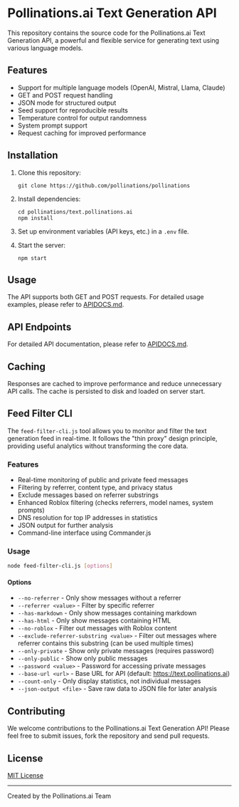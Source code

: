 # Pollinations.ai Text Generation API

This repository contains the source code for the Pollinations.ai Text Generation API, a powerful and flexible service for generating text using various language models.

## Features

- Support for multiple language models (OpenAI, Mistral, Llama, Claude)
- GET and POST request handling
- JSON mode for structured output
- Seed support for reproducible results
- Temperature control for output randomness
- System prompt support
- Request caching for improved performance

## Installation

1. Clone this repository:
   ```
   git clone https://github.com/pollinations/pollinations
   ```

2. Install dependencies:
   ```
   cd pollinations/text.pollinations.ai
   npm install
   ```

3. Set up environment variables (API keys, etc.) in a `.env` file.

4. Start the server:
   ```
   npm start
   ```

## Usage

The API supports both GET and POST requests. For detailed usage examples, please refer to [APIDOCS.md](../APIDOCS.md).

## API Endpoints

For detailed API documentation, please refer to [APIDOCS.md](../APIDOCS.md).

## Caching

Responses are cached to improve performance and reduce unnecessary API calls. The cache is persisted to disk and loaded on server start.

## Feed Filter CLI

The `feed-filter-cli.js` tool allows you to monitor and filter the text generation feed in real-time. It follows the "thin proxy" design principle, providing useful analytics without transforming the core data.

### Features

- Real-time monitoring of public and private feed messages
- Filtering by referrer, content type, and privacy status
- Exclude messages based on referrer substrings
- Enhanced Roblox filtering (checks referrers, model names, system prompts)
- DNS resolution for top IP addresses in statistics
- JSON output for further analysis
- Command-line interface using Commander.js

### Usage

```bash
node feed-filter-cli.js [options]
```

#### Options

- `--no-referrer` - Only show messages without a referrer
- `--referrer <value>` - Filter by specific referrer
- `--has-markdown` - Only show messages containing markdown
- `--has-html` - Only show messages containing HTML
- `--no-roblox` - Filter out messages with Roblox content
- `--exclude-referrer-substring <value>` - Filter out messages where referrer contains this substring (can be used multiple times)
- `--only-private` - Show only private messages (requires password)
- `--only-public` - Show only public messages
- `--password <value>` - Password for accessing private messages
- `--base-url <url>` - Base URL for API (default: https://text.pollinations.ai)
- `--count-only` - Only display statistics, not individual messages
- `--json-output <file>` - Save raw data to JSON file for later analysis

## Contributing

We welcome contributions to the Pollinations.ai Text Generation API! Please feel free to submit issues, fork the repository and send pull requests.

## License

[MIT License](LICENSE)

---

Created by the Pollinations.ai Team
